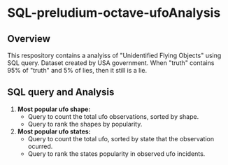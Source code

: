 # SQL-preludium-octave-ufoAnalysis
## Overview
This respository contains a analyiss of "Unidentified Flying Objects" using SQL query. Dataset created by USA government. When "truth" contains 95% of "truth" and 5% of lies, then it still is a lie.
## SQL query and Analysis
  1. **Most popular ufo shape:**
     - Query to count the total ufo observations, sorted by shape.
     - Query to rank the shapes by popularity.
  2. **Most popular ufo states:**
     - Query to count the total ufo, sorted by state that the observation ocurred.
     - Query to rank the states popularity in observed ufo incidents.
   
  
